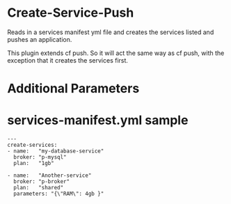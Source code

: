 # Create-Service-Push

Reads in a services manifest yml file and creates the services listed and pushes 
an application.

This plugin extends cf push. So it will act the same way as cf push, with the exception
that it creates the services first.

# Additional Parameters


# services-manifest.yml sample
```
---
create-services:
- name:   "my-database-service"
  broker: "p-mysql"
  plan:   "1gb"

- name:   "Another-service"
  broker: "p-broker"
  plan:   "shared"
  parameters: "{\"RAM\": 4gb }"
```
